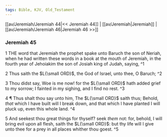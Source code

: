 ```yaml
---
tags: Bible, KJV, Old_Testament
---
```


[[av/Jeremiah/Jeremiah 44|<< Jeremiah 44]] | [[av/Jeremiah|Jeremiah]] | [[av/Jeremiah/Jeremiah 46|Jeremiah 46 >>]]

### Jeremiah 45

1 THE word that Jeremiah the prophet spake unto Baruch the son of Neriah, when he had written these words in a book at the mouth of Jeremiah, in the fourth year of Jehoiakim the son of Josiah king of Judah, saying, ^1

2 Thus saith the $L{\small ORD}$, the God of Israel, unto thee, O Baruch; ^2

3 Thou didst say, Woe is me now! for the $L{\small ORD}$ hath added grief to my sorrow; I fainted in my sighing, and I find no rest. ^3

4 ¶ Thus shalt thou say unto him, The $L{\small ORD}$ saith thus; Behold, _that_ which I have built will I break down, and that which I have planted I will pluck up, even this whole land. ^4

5 And seekest thou great things for thyself? seek _them_ not: for, behold, I will bring evil upon all flesh, saith the $L{\small ORD}$: but thy life will I give unto thee for a prey in all places whither thou goest. ^5

